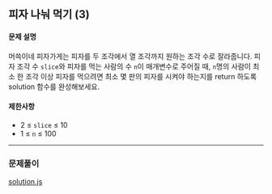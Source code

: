 ## 피자 나눠 먹기 (3)

#### 문제 설명
머쓱이네 피자가게는 피자를 두 조각에서 열 조각까지 원하는 조각 수로 잘라줍니다. 피자 조각 수 `slice`와 피자를 먹는 사람의 수 `n`이 매개변수로 주어질 때, `n`명의 사람이 최소 한 조각 이상 피자를 먹으려면 최소 몇 판의 피자를 시켜야 하는지를 return 하도록 solution 함수를 완성해보세요.

#### 제한사항
- 2 ≤ `slice` ≤ 10
- 1 ≤ `n` ≤ 100

***

### 문제풀이

[solution.js](./solution.js)